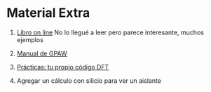 # Material Extra

1. [Libro on line](https://kitchingroup.cheme.cmu.edu/dft-book/dft.html)
No lo llegué a leer pero parece interesante, muchos ejemplos

2. [Manual de GPAW](https://wiki.fysik.dtu.dk/gpaw/index.html)

3. [Prácticas: tu propio código DFT](https://github.com/tamuhey/python_1d_dft)

4. Agregar un cálculo con silicio para ver un aislante

